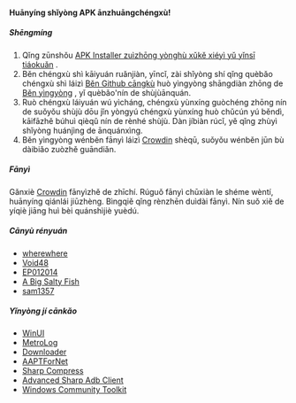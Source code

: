 #### Huānyíng shǐyòng APK ānzhuāngchéngxù! 

##### Shēngmíng
1. Qǐng zūnshǒu  [APK Installer zuìzhōng yònghù xǔkě xiéyì yǔ yǐnsī tiáokuǎn](https://github.com/Paving-Base/APK-Installer/blob/main/Privacy.md) . 
2. Běn chéngxù shì kāiyuán ruǎnjiàn, yīncǐ, zài shǐyòng shí qǐng quèbǎo chéngxù shì láizì [Běn Github cāngkù](https://github.com/Paving-Base/APK-Installer) huò yìngyòng shāngdiàn zhōng de [Běn yìngyòng](https://apps.microsoft.com/store/detail/9P2JFQ43FPPG)  , yǐ quèbǎo'nín de shùjùānquán. 
3. Ruò chéngxù láiyuán wú yìcháng, chéngxù yùnxíng guòchéng zhōng nín de suǒyǒu shùjù dōu jǐn yòngyú chéngxù yùnxíng huò chǔcún yú běndì, kāifāzhě búhuì qièqǔ nín de rènhé shùjù.  Dàn jíbiàn rúcǐ, yě qǐng zhùyì shǐyòng huánjìng de ānquánxìng. 
4. Běn yìngyòng wénběn fānyì láizì  [Crowdin](https://crowdin.com/project/APKInstaller "Crowdin")  shèqū, suǒyǒu wénběn jūn bù dàibiǎo zuòzhě guāndiǎn. 

##### Fānyì
Gǎnxiè  [Crowdin](https://crowdin.com/project/APKInstaller "Crowdin")  fānyìzhě de zhīchí.  Rúguǒ fānyì chūxiàn le shéme wèntí, huānyíng qiánlái jiūzhèng.  Bìngqiě qǐng rènzhēn duìdài fānyì.  Nín suǒ xiě de yíqiè jiāng huì bèi quánshìjiè yuèdú. 

##### Cānyù rényuán
-  [wherewhere](https://github.com/wherewhere) 
-  [Void48](https://github.com/Void48) 
-  [EP012014](https://github.com/EP012014) 
-  [A Big Salty Fish](https://github.com/bigsaltyfishes) 
-  [sam1357](https://github.com/sam1357) 

##### Yǐnyòng jí cānkǎo
-  [WinUI](https://github.com/microsoft/microsoft-ui-xaml "WinUI") 
-  [MetroLog](https://github.com/roubachof/MetroLog "MetroLog") 
-  [Downloader](https://github.com/bezzad/Downloader "Downloader") 
-  [AAPTForNet](https://github.com/canheo136/QuickLook.Plugin.ApkViewer "AAPTForNet") 
-  [Sharp Compress](https://github.com/adamhathcock/sharpcompress "Sharp Compress") 
-  [Advanced Sharp Adb Client](https://github.com/yungd1plomat/AdvancedSharpAdbClient "Advanced Sharp Adb Client") 
-  [Windows Community Toolkit](https://github.com/CommunityToolkit/WindowsCommunityToolkit "Windows Community Toolkit") 